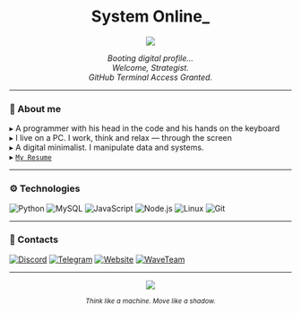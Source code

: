 <h1 align="center">System Online_</h1>

<p align="center">
  <img src="https://capsule-render.vercel.app/api?type=rect&color=000000&height=2"/>
</p>

<p align="center"><i>Booting digital profile... <br>
Welcome, Strategist. <br>
GitHub Terminal Access Granted.</i></p>

---

### 👤 About me

▸ A programmer with his head in the code and his hands on the keyboard  
▸ I live on a PC. I work, think and relax — through the screen  
▸ A digital minimalist. I manipulate data and systems.  
▸ [`My Resume`](https://github.com/eelus1ve/eelus1ve/blob/main/resume.md)

---

### ⚙️ Technologies

![Python](https://img.shields.io/badge/-Python-000?style=for-the-badge&logo=python&logoColor=white)
![MySQL](https://img.shields.io/badge/-MySQL-000?style=for-the-badge&logo=mysql&logoColor=white)
![JavaScript](https://img.shields.io/badge/-JavaScript-000?style=for-the-badge&logo=javascript&logoColor=white)
![Node.js](https://img.shields.io/badge/-Node.js-000?style=for-the-badge&logo=nodedotjs&logoColor=white)
![Linux](https://img.shields.io/badge/-Linux-000?style=for-the-badge&logo=linux&logoColor=white)
![Git](https://img.shields.io/badge/-Git-000?style=for-the-badge&logo=git&logoColor=white)

---

### 🔗 Contacts

[![Discord](https://img.shields.io/badge/-Discord-000?style=flat&logo=discord&logoColor=white)](https://discordapp.com/users/466609421863354388)
[![Telegram](https://img.shields.io/badge/-Telegram-000?style=flat&logo=telegram&logoColor=white)](https://t.me/eelus1ve)
[![Website](https://img.shields.io/badge/-Website-000?style=flat&logo=google-chrome&logoColor=white)](https://waveteam.net/)
[![WaveTeam](https://img.shields.io/badge/-WaveTeam-000?style=flat&logo=github&logoColor=white)](https://github.com/WaveTeamDevs)

---

<p align="center">
  <img src="https://capsule-render.vercel.app/api?type=rect&color=000000&height=2"/>
</p>

<p align="center">
  <sub><i>Think like a machine. Move like a shadow.</i></sub>
</p>

